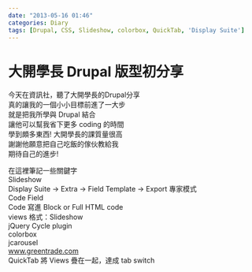 ```yaml
---
date: "2013-05-16 01:46"
categories: Diary
tags: [Drupal, CSS, Slideshow, colorbox, QuickTab, 'Display Suite']
---
```

# 大開學長 Drupal 版型初分享

今天在資訊社，聽了大開學長的Drupal分享  
真的讓我的一個小小目標前進了一大步  
就是把我所學與 Drupal 結合  
讓他可以幫我省下更多 coding 的時間  
學到頗多東西! 大開學長的課質量很高  
謝謝他願意把自己吃飯的傢伙教給我  
期待自己的進步!  

在這裡筆記一些關鍵字  
Slideshow  
Display Suite -> Extra -> Field Template -> Export 專家模式  
Code Field  
Code 寫進 Block or Full HTML code  
views 格式：Slideshow  
jQuery Cycle plugin  
colorbox  
jcarousel  
www.greentrade.com  
QuickTab 將 Views 疊在一起，達成 tab switch  
